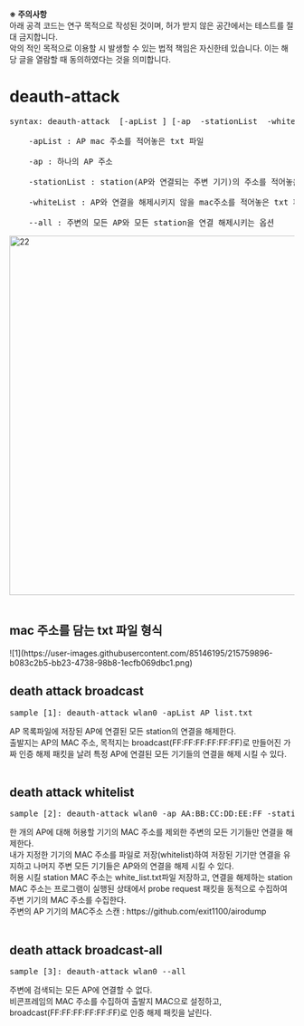 <b>※ 주의사항</b> <br>
아래 공격 코드는 연구 목적으로 작성된 것이며, 허가 받지 않은 공간에서는 테스트를 절대 금지합니다. <br>
악의 적인 목적으로 이용할 시 발생할 수 있는 법적 책임은 자신한테 있습니다. 이는 해당 글을 열람할 때 동의하였다는 것을 의미합니다.  
  
# deauth-attack
<pre>syntax: deauth-attack <interface> [-apList <ap_mac_list.txt>] [-ap <ap mac> -stationList <station_mac_list> -whiteList <white_list>] [--all] <br>
	-apList : AP mac 주소를 적어놓은 txt 파일<br>
	-ap : 하나의 AP 주소<br>
	-stationList : station(AP와 연결되는 주변 기기)의 주소를 적어놓은 txt 파일<br>
	-whiteList : AP와 연결을 해제시키지 않을 mac주소를 적어놓은 txt 파일<br>
	--all : 주변의 모든 AP와 모든 station을 연결 해제시키는 옵션<br></pre>
<img width="635" alt="22" src="https://user-images.githubusercontent.com/85146195/143770499-7e6e61d0-74dc-423e-91dc-7b2ccae77444.png"><br>
<br>
<h2> mac 주소를 담는 txt 파일 형식 </h2>
![1](https://user-images.githubusercontent.com/85146195/215759896-b083c2b5-bb23-4738-98b8-1ecfb069dbc1.png)


<h2>death attack broadcast</h2>
<pre>sample [1]: deauth-attack wlan0 -apList AP_list.txt <br></pre>
AP 목록파일에 저장된 AP에 연결된 모든 station의 연결을 해제한다. <br>
출발지는 AP의 MAC 주소, 목적지는 broadcast(FF:FF:FF:FF:FF:FF)로 만들어진 가짜 인증 해제 패킷을 날려 특정 AP에 연결된 모든 기기들의 연결을 해제 시킬 수 있다. <br>
<br>
<h2>death attack whitelist</h2>
<pre>sample [2]: deauth-attack wlan0 -ap AA:BB:CC:DD:EE:FF -stationList station_mac.txt -whiteList white_list.txt <br></pre>
한 개의 AP에 대해 허용할 기기의 MAC 주소를 제외한 주변의 모든 기기들만 연결을 해제한다. <br>
내가 지정한 기기의 MAC 주소를 파일로 저장(whitelist)하여 저장된 기기만 연결을 유지하고 나머지 주변 모든 기기들은 AP와의 연결을 해제 시킬 수 있다. <br>
허용 시킬 station MAC 주소는 white_list.txt파일 저장하고, 연결을 해제하는 station MAC 주소는 프로그램이 실행된 상태에서 probe request 패킷을 동적으로 수집하여 주변 기기의 MAC 주소를 수집한다.<br>
주변의 AP 기기의 MAC주소 스캔 : https://github.com/exit1100/airodump <br>
<br>
<h2>death attack broadcast-all</h2>
<pre>sample [3]: deauth-attack wlan0 --all <br></pre>
주변에 검색되는 모든 AP에 연결할 수 없다. <br>
비콘프레임의 MAC 주소를 수집하여 출발지 MAC으로 설정하고, broadcast(FF:FF:FF:FF:FF:FF)로 인증 해제 패킷을 날린다.<br>
<br>
